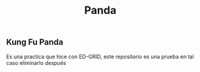 <header>
  <h1>Panda</h1>
</header>
<article>
  <main>
    <h2>Kung Fu Panda</h2>
    <p>Es una practica que hice con ED-GRID, este repositorio es una prueba en tal caso eliminarlo después</p>
  </main>
</article>


